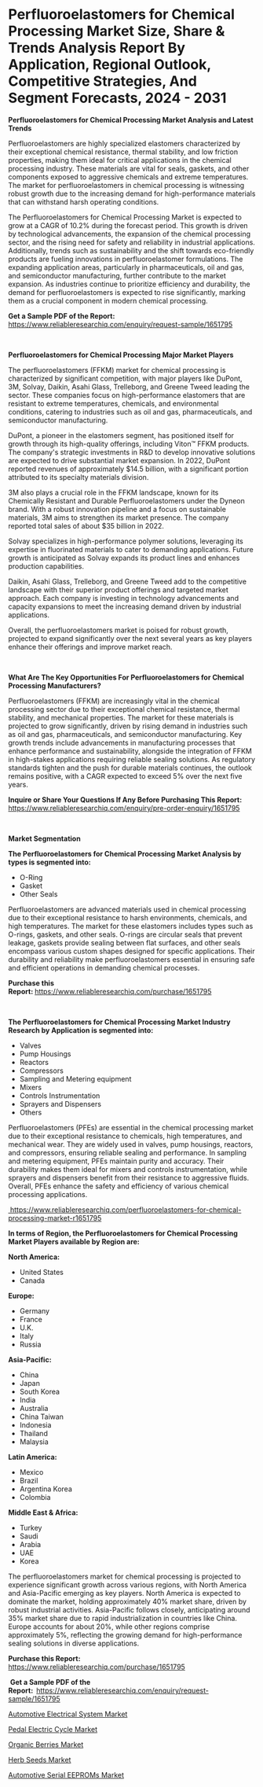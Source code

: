 <p><h1>Perfluoroelastomers for Chemical Processing Market Size, Share & Trends Analysis Report By Application, Regional Outlook, Competitive Strategies, And Segment Forecasts, 2024 - 2031</h1></p><p><strong>Perfluoroelastomers for Chemical Processing Market Analysis and Latest Trends</strong></p>
<p><p>Perfluoroelastomers are highly specialized elastomers characterized by their exceptional chemical resistance, thermal stability, and low friction properties, making them ideal for critical applications in the chemical processing industry. These materials are vital for seals, gaskets, and other components exposed to aggressive chemicals and extreme temperatures. The market for perfluoroelastomers in chemical processing is witnessing robust growth due to the increasing demand for high-performance materials that can withstand harsh operating conditions.</p><p>The Perfluoroelastomers for Chemical Processing Market is expected to grow at a CAGR of 10.2% during the forecast period. This growth is driven by technological advancements, the expansion of the chemical processing sector, and the rising need for safety and reliability in industrial applications. Additionally, trends such as sustainability and the shift towards eco-friendly products are fueling innovations in perfluoroelastomer formulations. The expanding application areas, particularly in pharmaceuticals, oil and gas, and semiconductor manufacturing, further contribute to the market expansion. As industries continue to prioritize efficiency and durability, the demand for perfluoroelastomers is expected to rise significantly, marking them as a crucial component in modern chemical processing.</p></p>
<p><strong>Get a Sample PDF of the Report:&nbsp;</strong> <a href="https://www.reliableresearchiq.com/enquiry/request-sample/1651795?utm_campaign=1094&utm_medium=2&utm_source=Github&utm_content=ia&utm_term=08122024&utm_id=perfluoroelastomers-for-chemical-processing">https://www.reliableresearchiq.com/enquiry/request-sample/1651795</a></p>
<p>&nbsp;</p>
<p><strong>Perfluoroelastomers for Chemical Processing Major Market Players</strong></p>
<p><p>The perfluoroelastomers (FFKM) market for chemical processing is characterized by significant competition, with major players like DuPont, 3M, Solvay, Daikin, Asahi Glass, Trelleborg, and Greene Tweed leading the sector. These companies focus on high-performance elastomers that are resistant to extreme temperatures, chemicals, and environmental conditions, catering to industries such as oil and gas, pharmaceuticals, and semiconductor manufacturing.</p><p>DuPont, a pioneer in the elastomers segment, has positioned itself for growth through its high-quality offerings, including Viton™ FFKM products. The company's strategic investments in R&D to develop innovative solutions are expected to drive substantial market expansion. In 2022, DuPont reported revenues of approximately $14.5 billion, with a significant portion attributed to its specialty materials division.</p><p>3M also plays a crucial role in the FFKM landscape, known for its Chemically Resistant and Durable Perfluoroelastomers under the Dyneon brand. With a robust innovation pipeline and a focus on sustainable materials, 3M aims to strengthen its market presence. The company reported total sales of about $35 billion in 2022.</p><p>Solvay specializes in high-performance polymer solutions, leveraging its expertise in fluorinated materials to cater to demanding applications. Future growth is anticipated as Solvay expands its product lines and enhances production capabilities.</p><p>Daikin, Asahi Glass, Trelleborg, and Greene Tweed add to the competitive landscape with their superior product offerings and targeted market approach. Each company is investing in technology advancements and capacity expansions to meet the increasing demand driven by industrial applications.</p><p>Overall, the perfluoroelastomers market is poised for robust growth, projected to expand significantly over the next several years as key players enhance their offerings and improve market reach.</p></p>
<p>&nbsp;</p>
<p><strong>What Are The Key Opportunities For Perfluoroelastomers for Chemical Processing Manufacturers?</strong></p>
<p><p>Perfluoroelastomers (FFKM) are increasingly vital in the chemical processing sector due to their exceptional chemical resistance, thermal stability, and mechanical properties. The market for these materials is projected to grow significantly, driven by rising demand in industries such as oil and gas, pharmaceuticals, and semiconductor manufacturing. Key growth trends include advancements in manufacturing processes that enhance performance and sustainability, alongside the integration of FFKM in high-stakes applications requiring reliable sealing solutions. As regulatory standards tighten and the push for durable materials continues, the outlook remains positive, with a CAGR expected to exceed 5% over the next five years.</p></p>
<p><strong>Inquire or Share Your Questions If Any Before Purchasing This Report:</strong> <a href="https://www.reliableresearchiq.com/enquiry/pre-order-enquiry/1651795?utm_campaign=1094&utm_medium=2&utm_source=Github&utm_content=ia&utm_term=08122024&utm_id=perfluoroelastomers-for-chemical-processing">https://www.reliableresearchiq.com/enquiry/pre-order-enquiry/1651795</a></p>
<p>&nbsp;</p>
<p><strong>Market Segmentation</strong></p>
<p><strong>The Perfluoroelastomers for Chemical Processing Market Analysis by types is segmented into:</strong></p>
<p><ul><li>O-Ring</li><li>Gasket</li><li>Other Seals</li></ul></p>
<p><p>Perfluoroelastomers are advanced materials used in chemical processing due to their exceptional resistance to harsh environments, chemicals, and high temperatures. The market for these elastomers includes types such as O-rings, gaskets, and other seals. O-rings are circular seals that prevent leakage, gaskets provide sealing between flat surfaces, and other seals encompass various custom shapes designed for specific applications. Their durability and reliability make perfluoroelastomers essential in ensuring safe and efficient operations in demanding chemical processes.</p></p>
<p><strong>Purchase this Report:&nbsp;</strong><a href="https://www.reliableresearchiq.com/purchase/1651795?utm_campaign=1094&utm_medium=2&utm_source=Github&utm_content=ia&utm_term=08122024&utm_id=perfluoroelastomers-for-chemical-processing">https://www.reliableresearchiq.com/purchase/1651795</a></p>
<p>&nbsp;</p>
<p><strong>The Perfluoroelastomers for Chemical Processing Market Industry Research by Application is segmented into:</strong></p>
<p><ul><li>Valves</li><li>Pump Housings</li><li>Reactors</li><li>Compressors</li><li>Sampling and Metering equipment</li><li>Mixers</li><li>Controls Instrumentation</li><li>Sprayers and Dispensers</li><li>Others</li></ul></p>
<p><p>Perfluoroelastomers (PFEs) are essential in the chemical processing market due to their exceptional resistance to chemicals, high temperatures, and mechanical wear. They are widely used in valves, pump housings, reactors, and compressors, ensuring reliable sealing and performance. In sampling and metering equipment, PFEs maintain purity and accuracy. Their durability makes them ideal for mixers and controls instrumentation, while sprayers and dispensers benefit from their resistance to aggressive fluids. Overall, PFEs enhance the safety and efficiency of various chemical processing applications.</p></p>
<p><a href="https://www.reliableresearchiq.com/perfluoroelastomers-for-chemical-processing-market-r1651795?utm_campaign=1094&utm_medium=2&utm_source=Github&utm_content=ia&utm_term=08122024&utm_id=perfluoroelastomers-for-chemical-processing">&nbsp;https://www.reliableresearchiq.com/perfluoroelastomers-for-chemical-processing-market-r1651795</a></p>
<p><strong>In terms of Region, the Perfluoroelastomers for Chemical Processing Market Players available by Region are:</strong></p>
<p>
    <p> <strong> North America: </strong>
        <ul>
            <li>United States</li>
            <li>Canada</li>
        </ul>
        </p> 
    <p> <strong> Europe: </strong>
        <ul>
            <li>Germany</li>
            <li>France</li>
            <li>U.K.</li>
            <li>Italy</li>
            <li>Russia</li>
        </ul>
        </p> 
    <p> <strong> Asia-Pacific: </strong>
        <ul>
            <li>China</li>
            <li>Japan</li>
            <li>South Korea</li>
            <li>India</li>
            <li>Australia</li>
            <li>China Taiwan</li>
            <li>Indonesia</li>
            <li>Thailand</li>
            <li>Malaysia</li>
        </ul>
        </p> 
    <p> <strong> Latin America: </strong>
        <ul>
            <li>Mexico</li>
            <li>Brazil</li>
            <li>Argentina Korea</li>
            <li>Colombia</li>
        </ul>
        </p> 
    <p> <strong> Middle East & Africa: </strong>
        <ul>
            <li>Turkey</li>
            <li>Saudi</li>
            <li>Arabia</li>
            <li>UAE</li>
            <li>Korea</li>
        </ul>
    </p>
    </p>
<p><p>The perfluoroelastomers market for chemical processing is projected to experience significant growth across various regions, with North America and Asia-Pacific emerging as key players. North America is expected to dominate the market, holding approximately 40% market share, driven by robust industrial activities. Asia-Pacific follows closely, anticipating around 35% market share due to rapid industrialization in countries like China. Europe accounts for about 20%, while other regions comprise approximately 5%, reflecting the growing demand for high-performance sealing solutions in diverse applications.</p></p>
<p><strong>Purchase this Report: </strong><a href="https://www.reliableresearchiq.com/purchase/1651795?utm_campaign=1094&utm_medium=2&utm_source=Github&utm_content=ia&utm_term=08122024&utm_id=perfluoroelastomers-for-chemical-processing">https://www.reliableresearchiq.com/purchase/1651795</a></p>
<p>&nbsp;<strong>Get a Sample PDF of the Report:&nbsp;&nbsp;</strong><a href="https://www.reliableresearchiq.com/enquiry/request-sample/1651795?utm_campaign=1094&utm_medium=2&utm_source=Github&utm_content=ia&utm_term=08122024&utm_id=perfluoroelastomers-for-chemical-processing">https://www.reliableresearchiq.com/enquiry/request-sample/1651795</a></p>
<p><strong></strong></p>
<p><p><a href="https://www.linkedin.com/pulse/the-sympatico-insight-9odme?utm_campaign=1094&utm_medium=2&utm_source=Github&utm_content=ia&utm_term=08122024&utm_id=perfluoroelastomers-for-chemical-processing">Automotive Electrical System Market</a></p><p><a href="https://www.linkedin.com/pulse/the-sympatico-insight-9odme?utm_campaign=1094&utm_medium=2&utm_source=Github&utm_content=ia&utm_term=08122024&utm_id=perfluoroelastomers-for-chemical-processing">Pedal Electric Cycle Market</a></p><p><a href="https://www.linkedin.com/pulse/futur-trend-quest-sl8ue?utm_campaign=1094&utm_medium=2&utm_source=Github&utm_content=ia&utm_term=08122024&utm_id=perfluoroelastomers-for-chemical-processing">Organic Berries Market</a></p><p><a href="https://www.linkedin.com/pulse/futur-trend-quest-sl8ue?utm_campaign=1094&utm_medium=2&utm_source=Github&utm_content=ia&utm_term=08122024&utm_id=perfluoroelastomers-for-chemical-processing">Herb Seeds Market</a></p><p><a href="https://www.linkedin.com/pulse/the-sympatico-insight-9odme?utm_campaign=1094&utm_medium=2&utm_source=Github&utm_content=ia&utm_term=08122024&utm_id=perfluoroelastomers-for-chemical-processing">Automotive Serial EEPROMs Market</a></p></p>